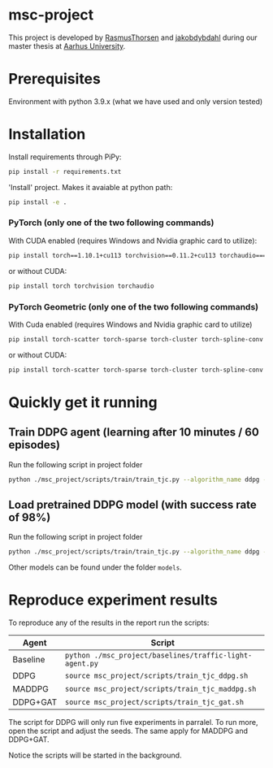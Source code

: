 # msc-project

This project is developed by [RasmusThorsen](https://github.com/RasmusThorsen) and [jakobdybdahl](https://github.com/jakobdybdahl) during our master thesis at [Aarhus University](https://www.au.dk/).

# Prerequisites

Environment with python 3.9.x (what we have used and only version tested)

# Installation

Install requirements through PiPy:

```bash
pip install -r requirements.txt
```

'Install' project. Makes it avaiable at python path:

```bash
pip install -e .
```

### PyTorch (only one of the two following commands)

With CUDA enabled (requires Windows and Nvidia graphic card to utilize):

```bash
pip install torch==1.10.1+cu113 torchvision==0.11.2+cu113 torchaudio===0.10.1+cu113 -f https://download.pytorch.org/whl cu113/torch_stable.html
```

or without CUDA:

```bash
pip install torch torchvision torchaudio
```

### PyTorch Geometric (only one of the two following commands)

With Cuda enabled (requires Windows and Nvidia graphic card to utilize)

```bash
pip install torch-scatter torch-sparse torch-cluster torch-spline-conv torch-geometric -f https://data.pyg.org/whl/torch-1.10.0+cu113.html
```

or without CUDA:

```bash
pip install torch-scatter torch-sparse torch-cluster torch-spline-conv torch-geometric -f https://data.pyg.org/whl/torch-1.10.0+cpu.html
```

# Quickly get it running

## Train DDPG agent (learning after 10 minutes / 60 episodes)

Run the following script in project folder

```bash
python ./msc_project/scripts/train/train_tjc.py --algorithm_name ddpg --render True --num_eval_episodes 1
```

## Load pretrained DDPG model (with success rate of 98%)

Run the following script in project folder

```bash
python ./msc_project/scripts/train/train_tjc.py --algorithm_name ddpg --render True --model_dir "./msc_project/models/ddpg/seed_9_ep_1260"
```

Other models can be found under the folder `models`.

# Reproduce experiment results

To reproduce any of the results in the report run the scripts:

| Agent    | Script                                               |
| -------- | ---------------------------------------------------- |
| Baseline | `python ./msc_project/baselines/traffic-light-agent.py` |
| DDPG     | `source msc_project/scripts/train_tjc_ddpg.sh`       |
| MADDPG   | `source msc_project/scripts/train_tjc_maddpg.sh`     |
| DDPG+GAT | `source msc_project/scripts/train_tjc_gat.sh`        |

The script for DDPG will only run five experiments in parralel. To run more, open the script and adjust the seeds. The same apply for MADDPG and DDPG+GAT.

Notice the scripts will be started in the background.
